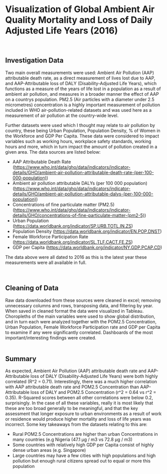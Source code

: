 # Visualization of Global Ambient Air Quality Mortality and Loss of Daily Adjusted Life Years (2016)


&nbsp;

## Investigation Data 

Two main overall measurements were used: Ambient Air Pollution (AAP) attributable death rate, as a direct measurement of lives lost due to AAP, and AAP-Attributable loss of DALY (Disability-Adjusted Life Years), which functions as a measure of the years of life lost in a population as a result of ambient air pollution, and measures in a broader manner the effect of AAP on a countrys population. PM2.5 (Air particles with a diameter under 2.5 micrometres) concentration is a highly important measurement of pollution included in WHO air-pollution-related datasets and was used here as a measurement of air pollution at the country-wide level.

Further datasets were used which I thought may relate to air pollution by country, these being Urban Population, Population Density, % of Women in the Workforce and GDP Per Capita. These data were considered to impact variables such as working hours, workplace safety standards, working hours and more, which in turn impact the amount of pollution created in a given area. The data sources are listed below:

 - AAP Attributable Death Rate (https://www.who.int/data/gho/data/indicators/indicator-details/GHO/ambient-air-pollution-attributable-death-rate-(per-100-000-population))
 - Ambient air pollution attributable DALYs (per 100 000 population) (https://www.who.int/data/gho/data/indicators/indicator-details/GHO/ambient-air-pollution-attributable-dalys-(per-100-000-population))
 - Concentrations of fine particulate matter (PM2.5) (https://www.who.int/data/gho/data/indicators/indicator-details/GHO/concentrations-of-fine-particulate-matter-(pm2-5))
 - Urban Population (https://data.worldbank.org/indicator/SP.URB.TOTL.IN.ZS)
 - Population Density (https://data.worldbank.org/indicator/EN.POP.DNST)
 - Female Workforce Participation Rate (https://data.worldbank.org/indicator/SL.TLF.CACT.FE.ZS)
 - GDP per Capita (https://data.worldbank.org/indicator/NY.GDP.PCAP.CD)

The data above were all dated to 2016 as this is the latest year these measurements were all available in full.

&nbsp;
## Cleaning of Data

Raw data downloaded from these sources were cleaned in excel; removing unnecessary columns and rows, transposing data, and filtering by year. When saved in cleaned format the data were visualized in Tableau. Choropleths of the main variables were used to show global distribution, and in turn each were analyzed together with the POM2.5 Concentration, Urban Population, Female Workforce Participation rate and GDP per Capita to examine if any were significantly correlated. Dashboards of the most important/interesting findings were created.  
&nbsp;

## Summary

As expected, Ambient Air Pollution (AAP) attributable death rate and AAP-Attributable loss of DALY (Disability-Adjusted Life Years) were both highly correlated (R^2 = 0.71). Interestingly, there was a much higher correlation with AAP attributable death rate and POM2.5 Concentration than AAP-Attributable loss of DALY and POM2.5 Concentration (r^2 = 0.64 vs r^2 = 0.35). R-Squared scores between all other correlations were below 0.2, surprisingly. In the case of all these variables, really it is most likely that these are too broad generally to be meaningful, and that the key assessment that longer exposure to urban environments as a result of work or residence would produce higher mortality and loss of life years was incorrect. Some key takeaways from the datasets relating to this are:

 - Rural POM2.5 Concentrations are  higher than urban Concentrations in many countries (e.g Nigeria (47.1 μg / m3 vs 72.8 μg / m3)
 - Some countries with relatively high GDP per Capita consist of highly dense urban areas (e.g. Singapore) 
 - Large countries may have a few cities with high populations and high pollution but enough rural citizens spread out to equal or more this population

   
